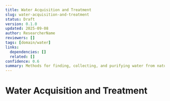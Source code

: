 ```yaml
---
title: Water Acquisition and Treatment
slug: water-acquisition-and-treatment
status: Draft
version: 0.1.0
updated: 2025-09-08
author: ResearcherName
reviewers: []
tags: [domain/water]
links:
  dependencies: []
  related: []
confidence: 0.6
summary: Methods for finding, collecting, and purifying water from natural sources.
---
```


# Water Acquisition and Treatment

